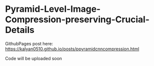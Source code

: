 # Pyramid-Level-Image-Compression-preserving-Crucial-Details
GithubPages post here: https://kalyan0510.github.io/posts/ppyramidcnncompression.html

Code will be uploaded soon
